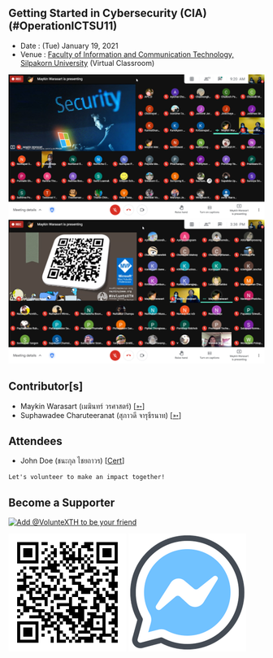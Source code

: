 ## Getting Started in Cybersecurity (CIA) (#OperationICTSU11)

+ Date : (Tue) January 19, 2021
+ Venue : [Faculty of Information and Communication Technology, Silpakorn University](https://www.ict.su.ac.th/) (Virtual Classroom)

[![](OperationICTSU11/pic/2021-01-19_092057.png "#OperationICTSU11")](https://www.facebook.com/hashtag/OperationICTSU11)
[![](OperationICTSU11/pic/2021-01-19_153833.png "#OperationICTSU11")](https://www.facebook.com/hashtag/OperationICTSU11)

## Contributor[s]
+ Maykin Warasart (เมฆินทร์ วรศาสตร์) [[➳](http://mk.in.th)]
+ Suphawadee Charuteeranat (สุภาวดี จารุธีรนาท) [[➳](https://www.facebook.com/thdeemiss03)]

## Attendees
<!--  [[Cert](OperationICTSU11/attendance/xxx.pdf)] -->
+ John Doe (ชนะกุล ไชยถาวร) [[Cert](OperationICTSU11/attendance/VXOpICTSU11-20210119-John-Doe.pdf)]

```markdown
Let's volunteer to make an impact together!
```

## Become a Supporter

[![](https://scdn.line-apps.com/n/line_add_friends/btn/en.png "Add @VolunteXTH to be your friend")](https://lin.ee/cnIgUj4)

[![](/@VolunteXTH.png "Add @VolunteXTH to be your friend")](https://line.me/R/ti/p/@voluntex)
[![](/fb-m.png "Talk to us via FB messenger")](https://m.me/VolunteXTH)